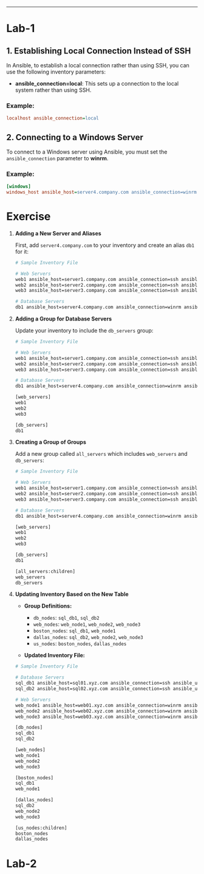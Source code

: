 
---

# Lab-1

## 1. Establishing Local Connection Instead of SSH
In Ansible, to establish a local connection rather than using SSH, you can use the following inventory parameters:
- **ansible_connection=local**: This sets up a connection to the local system rather than using SSH.

### Example:
```ini
localhost ansible_connection=local
```

## 2. Connecting to a Windows Server
To connect to a Windows server using Ansible, you must set the `ansible_connection` parameter to **winrm**.

### Example:
```ini
[windows]
windows_host ansible_host=server4.company.com ansible_connection=winrm ansible_user=administrator ansible_password=Dbp@ss123!
```
# Exercise 

1. **Adding a New Server and Aliases**

   First, add `server4.company.com` to your inventory and create an alias `db1` for it:

   ```bash
   # Sample Inventory File

   # Web Servers
   web1 ansible_host=server1.company.com ansible_connection=ssh ansible_user=root ansible_ssh_pass=Password123!
   web2 ansible_host=server2.company.com ansible_connection=ssh ansible_user=root ansible_ssh_pass=Password123!
   web3 ansible_host=server3.company.com ansible_connection=ssh ansible_user=root ansible_ssh_pass=Password123!

   # Database Servers
   db1 ansible_host=server4.company.com ansible_connection=winrm ansible_user=administrator ansible_password=Dbp@ss123!
   ```

2. **Adding a Group for Database Servers**

   Update your inventory to include the `db_servers` group:

   ```bash
   # Sample Inventory File

   # Web Servers
   web1 ansible_host=server1.company.com ansible_connection=ssh ansible_user=root ansible_ssh_pass=Password123!
   web2 ansible_host=server2.company.com ansible_connection=ssh ansible_user=root ansible_ssh_pass=Password123!
   web3 ansible_host=server3.company.com ansible_connection=ssh ansible_user=root ansible_ssh_pass=Password123!

   # Database Servers
   db1 ansible_host=server4.company.com ansible_connection=winrm ansible_user=administrator ansible_password=Dbp@ss123!

   [web_servers]
   web1
   web2
   web3

   [db_servers]
   db1
   ```

3. **Creating a Group of Groups**

   Add a new group called `all_servers` which includes `web_servers` and `db_servers`:

   ```bash
   # Sample Inventory File

   # Web Servers
   web1 ansible_host=server1.company.com ansible_connection=ssh ansible_user=root ansible_ssh_pass=Password123!
   web2 ansible_host=server2.company.com ansible_connection=ssh ansible_user=root ansible_ssh_pass=Password123!
   web3 ansible_host=server3.company.com ansible_connection=ssh ansible_user=root ansible_ssh_pass=Password123!

   # Database Servers
   db1 ansible_host=server4.company.com ansible_connection=winrm ansible_user=administrator ansible_password=Dbp@ss123!

   [web_servers]
   web1
   web2
   web3

   [db_servers]
   db1

   [all_servers:children]
   web_servers
   db_servers
   ```

4. **Updating Inventory Based on the New Table**

   - **Group Definitions:**
     - `db_nodes`: `sql_db1`, `sql_db2`
     - `web_nodes`: `web_node1`, `web_node2`, `web_node3`
     - `boston_nodes`: `sql_db1`, `web_node1`
     - `dallas_nodes`: `sql_db2`, `web_node2`, `web_node3`
     - `us_nodes`: `boston_nodes`, `dallas_nodes`

   - **Updated Inventory File:**

   ```bash
   # Sample Inventory File

   # Database Servers
   sql_db1 ansible_host=sql01.xyz.com ansible_connection=ssh ansible_user=root ansible_ssh_pass=Lin$Pass
   sql_db2 ansible_host=sql02.xyz.com ansible_connection=ssh ansible_user=root ansible_ssh_pass=Lin$Pass

   # Web Servers
   web_node1 ansible_host=web01.xyz.com ansible_connection=winrm ansible_user=administrator ansible_password=Win$Pass
   web_node2 ansible_host=web02.xyz.com ansible_connection=winrm ansible_user=administrator ansible_password=Win$Pass
   web_node3 ansible_host=web03.xyz.com ansible_connection=winrm ansible_user=administrator ansible_password=Win$Pass

   [db_nodes]
   sql_db1
   sql_db2

   [web_nodes]
   web_node1
   web_node2
   web_node3

   [boston_nodes]
   sql_db1
   web_node1

   [dallas_nodes]
   sql_db2
   web_node2
   web_node3

   [us_nodes:children]
   boston_nodes
   dallas_nodes
   ```

# Lab-2

